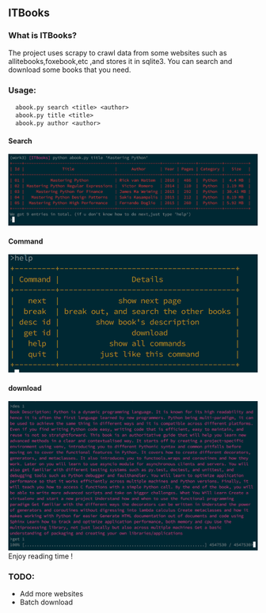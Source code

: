 ## ITBooks

### What is ITBooks?
The project uses scrapy to crawl data from some websites such as allitebooks,foxebook,etc ,and stores it in sqlite3.
You can search and download some books that you need.
### Usage:
```
  abook.py search <title> <author>
  abook.py title <title>
  abook.py author <author>
```
#### Search
![search](docs/search.png)
#### Command
![command](docs/command.png)
#### download
![command](docs/download.png)
Enjoy reading time !
### TODO:
- Add more websites
- Batch download